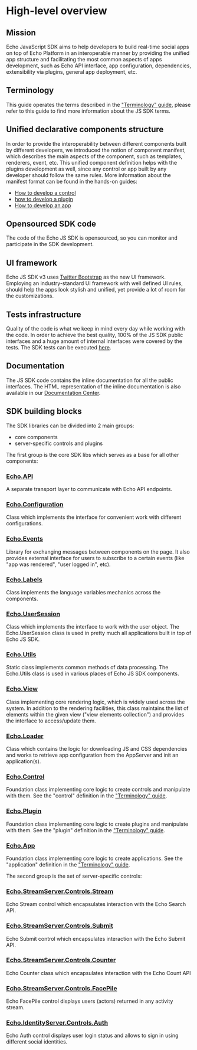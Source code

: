 # High-level overview

## Mission

Echo JavaScript SDK aims to help developers to build real-time social apps on top of Echo Platform in an interoperable manner by providing the unified app structure and facilitating the most common aspects of apps development, such as Echo API interface, app configuration, dependencies, extensibility via plugins, general app deployment, etc.

## Terminology

This guide operates the terms described in the ["Terminology" guide](#!/guide/terminology), please refer to this guide to find more information about the JS SDK terms.

## Unified declarative components structure

In order to provide the interoperability between different components built by different developers, we introduced the notion of component manifest, which describes the main aspects of the component, such as templates, renderers, event, etc. This unified component definition helps with the plugins development as well, since any control or app built by any developer should follow the same rules. More information about the manifest format can be found in the hands-on guides:

- [How to develop a control](#!/guide/how_to_develop_control)
- [how to develop a plugin](#!/guide/how_to_develop_plugin)
- [How to develop an app](#!/guide/how_to_develop_app)

## Opensourced SDK code

The code of the Echo JS SDK is opensourced, so you can monitor and participate in the SDK development.

## UI framework

Echo JS SDK v3 uses [Twitter Bootstrap](http://twitter.github.com/bootstrap/) as the new UI framework. Employing an industry-standard UI framework with well defined UI rules, should help the apps look stylish and unified, yet provide a lot of room for the customizations.

## Tests infrastructure

Quality of the code is what we keep in mind every day while working with the code. In order to achieve the best quality, 100% of the JS SDK public interfaces and a huge amount of internal interfaces were covered by the tests. The SDK tests can be executed [here](http://echoappsteam.github.com/js-sdk/tests/).

## Documentation

The JS SDK code contains the inline documentation for all the public interfaces. The HTML representation of the inline documentation is also available in our [Documentation Center](http://echoappsteam.github.com/js-sdk/docs/).

## SDK building blocks

The SDK libraries can be divided into 2 main groups:

- core components
- server-specific controls and plugins


The first group is the core SDK libs which serves as a base for all other components:

### [Echo.API](#!/api/Echo.API.Request)

A separate transport layer to communicate with Echo API endpoints.

### [Echo.Configuration](#!/api/Echo.Configuration)

Class which implements the interface for convenient work with different configurations.

### [Echo.Events](#!/api/Echo.Events)

Library for exchanging messages between components on the page. It also provides external interface for users to subscribe to a certain events (like "app was rendered", "user logged in", etc).

### [Echo.Labels](#!/api/Echo.Labels)

Class implements the language variables mechanics across the components.

### [Echo.UserSession](#!/api/Echo.UserSession)

Class which implements the interface to work with the user object. The Echo.UserSession class is used in pretty much all applications built in top of Echo JS SDK.

### [Echo.Utils](#!/api/Echo.Utils)

Static class implements common methods of data processing. The Echo.Utils class is used in various places of Echo JS SDK components.

### [Echo.View](#!/api/Echo.View)

Class implementing core rendering logic, which is widely used across the system. In addition to the rendering facilities, this class maintains the list of elements within the given view ("view elements collection") and provides the interface to access/update them.

### [Echo.Loader](#!/api/Echo.Loader)

Class which contains the logic for downloading JS and CSS dependencies and works to retrieve app configuration from the AppServer and init an application(s).

### [Echo.Control](#!/api/Echo.Control)

Foundation class implementing core logic to create controls and manipulate with them. See the "control" definition in the ["Terminology" guide](#!/guide/terminology).

### [Echo.Plugin](#!/api/Echo.Plugin)

Foundation class implementing core logic to create plugins and manipulate with them. See the "plugin" definition in the ["Terminology" guide](#!/guide/terminology).

### [Echo.App](#!/api/Echo.App)

Foundation class implementing core logic to create applications. See the "application" definition in the ["Terminology" guide](#!/guide/terminology).


The second group is the set of server-specific controls:

### [Echo.StreamServer.Controls.Stream](#!/api/Echo.StreamServer.Controls.Stream)

Echo Stream control which encapsulates interaction with the Echo Search API.

### [Echo.StreamServer.Controls.Submit](#!/api/Echo.StreamServer.Controls.Submit)

Echo Submit control which encapsulates interaction with the Echo Submit API.

### [Echo.StreamServer.Controls.Counter](#!/api/Echo.StreamServer.Controls.Counter)

Echo Counter class which encapsulates interaction with the Echo Count API

### [Echo.StreamServer.Controls.FacePile](#!/api/Echo.StreamServer.Controls.FacePile)

Echo FacePile control displays users (actors) returned in any activity stream.

### [Echo.IdentityServer.Controls.Auth](#!/api/Echo.IdentityServer.Controls.Auth)

Echo Auth control displays user login status and allows to sign in using different social identities.
